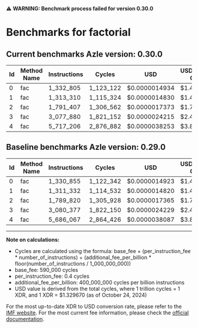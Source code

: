 ⚠️ **WARNING: Benchmark process failed for version 0.30.0**

# Benchmarks for factorial

## Current benchmarks Azle version: 0.30.0

| Id  | Method Name | Instructions | Cycles    | USD           | USD/Million Calls | Change                            |
| --- | ----------- | ------------ | --------- | ------------- | ----------------- | --------------------------------- |
| 0   | fac         | 1_332_805    | 1_123_122 | $0.0000014934 | $1.49             | <font color="red">+1_950</font>   |
| 1   | fac         | 1_313_310    | 1_115_324 | $0.0000014830 | $1.48             | <font color="red">+1_978</font>   |
| 2   | fac         | 1_791_407    | 1_306_562 | $0.0000017373 | $1.73             | <font color="red">+1_587</font>   |
| 3   | fac         | 3_077_880    | 1_821_152 | $0.0000024215 | $2.42             | <font color="green">-2_497</font> |
| 4   | fac         | 5_717_206    | 2_876_882 | $0.0000038253 | $3.82             | <font color="red">+31_139</font>  |

## Baseline benchmarks Azle version: 0.29.0

| Id  | Method Name | Instructions | Cycles    | USD           | USD/Million Calls |
| --- | ----------- | ------------ | --------- | ------------- | ----------------- |
| 0   | fac         | 1_330_855    | 1_122_342 | $0.0000014923 | $1.49             |
| 1   | fac         | 1_311_332    | 1_114_532 | $0.0000014820 | $1.48             |
| 2   | fac         | 1_789_820    | 1_305_928 | $0.0000017365 | $1.73             |
| 3   | fac         | 3_080_377    | 1_822_150 | $0.0000024229 | $2.42             |
| 4   | fac         | 5_686_067    | 2_864_426 | $0.0000038087 | $3.80             |

---

**Note on calculations:**

- Cycles are calculated using the formula: base_fee + (per_instruction_fee \* number_of_instructions) + (additional_fee_per_billion \* floor(number_of_instructions / 1_000_000_000))
- base_fee: 590_000 cycles
- per_instruction_fee: 0.4 cycles
- additional_fee_per_billion: 400_000_000 cycles per billion instructions
- USD value is derived from the total cycles, where 1 trillion cycles = 1 XDR, and 1 XDR = $1.329670 (as of October 24, 2024)

For the most up-to-date XDR to USD conversion rate, please refer to the [IMF website](https://www.imf.org/external/np/fin/data/rms_sdrv.aspx).
For the most current fee information, please check the [official documentation](https://internetcomputer.org/docs/current/developer-docs/gas-cost#execution).
